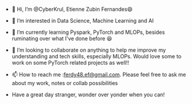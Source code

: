 - 👋 Hi, I’m @CyberKrul, Etienne Zubin Fernandes😄
- 👀 I’m interested in Data Science, Machine Learning and AI
- 🌱 I’m currently learning Pyspark, PyTorch and MLOPs, besides ruminating over what I've done before 😆
- 💞️ I’m looking to collaborate on anything to help me improve my understanding and tech skills, especially MLOPs. Would love some to work on some PyTorch related projects as well!!
- 📫 How to reach me :ferdy48.ef@gmail.com. Please feel free to ask me about my work, notes or collab possibilities

- Have a great day stranger, wonder over yonder when you can!

<!---
CyberKrul/CyberKrul is a ✨ special ✨ repository because its `README.md` (this file) appears on your GitHub profile.
You can click the Preview link to take a look at your changes.
--->
